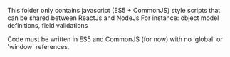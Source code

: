 This folder only contains javascript (ES5 + CommonJS) style scripts that can be shared between ReactJs and NodeJs
For instance: object model definitions, field validations

Code must be written in ES5 and CommonJS (for now) with no 'global' or 'window' references.